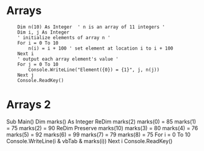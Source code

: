 # Arrays

        Dim n(10) As Integer  ' n is an array of 11 integers '
        Dim i, j As Integer
        ' initialize elements of array n '         
        For i = 0 To 10
            n(i) = i + 100 ' set element at location i to i + 100 
        Next i
        ' output each array element's value '
        For j = 0 To 10
            Console.WriteLine("Element({0}) = {1}", j, n(j))
        Next j
        Console.ReadKey()

# Arrays 2

Sub Main()
      Dim marks() As Integer
      ReDim marks(2)
      marks(0) = 85
      marks(1) = 75
      marks(2) = 90
      ReDim Preserve marks(10)
      marks(3) = 80
      marks(4) = 76
      marks(5) = 92
      marks(6) = 99
      marks(7) = 79
      marks(8) = 75
      For i = 0 To 10
          Console.WriteLine(i & vbTab & marks(i))
      Next i
      Console.ReadKey()
